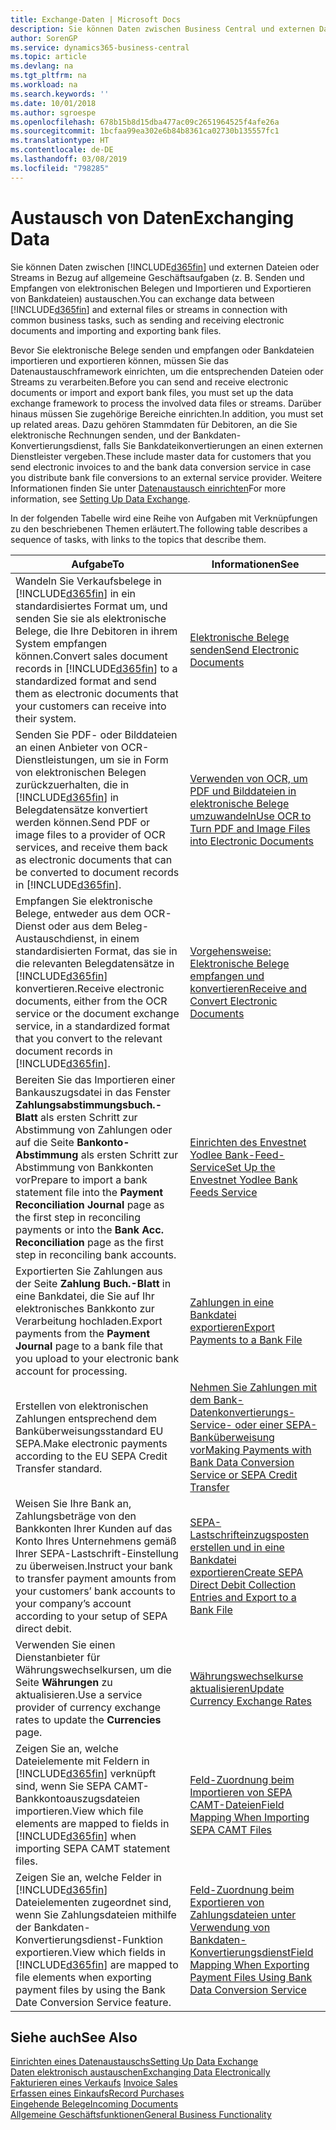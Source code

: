 ```yaml
---
title: Exchange-Daten | Microsoft Docs
description: Sie können Daten zwischen Business Central und externen Dateien oder Streams in Bezug auf allgemeine Geschäftsaufgaben (z. B. Senden und Empfangen von elektronischen Belegen und Importieren und Exportieren von Bankdateien) austauschen.
author: SorenGP
ms.service: dynamics365-business-central
ms.topic: article
ms.devlang: na
ms.tgt_pltfrm: na
ms.workload: na
ms.search.keywords: ''
ms.date: 10/01/2018
ms.author: sgroespe
ms.openlocfilehash: 678b15b8d15dba477ac09c2651964525f4afe26a
ms.sourcegitcommit: 1bcfaa99ea302e6b84b8361ca02730b135557fc1
ms.translationtype: HT
ms.contentlocale: de-DE
ms.lasthandoff: 03/08/2019
ms.locfileid: "798285"
---
```

# <a name="exchanging-data"></a><span data-ttu-id="d7c6f-103">Austausch von Daten</span><span class="sxs-lookup"><span data-stu-id="d7c6f-103">Exchanging Data</span></span>
<span data-ttu-id="d7c6f-104">Sie können Daten zwischen [!INCLUDE[d365fin](includes/d365fin_md.md)] und externen Dateien oder Streams in Bezug auf allgemeine Geschäftsaufgaben (z. B. Senden und Empfangen von elektronischen Belegen und Importieren und Exportieren von Bankdateien) austauschen.</span><span class="sxs-lookup"><span data-stu-id="d7c6f-104">You can exchange data between [!INCLUDE[d365fin](includes/d365fin_md.md)] and external files or streams in connection with common business tasks, such as sending and receiving electronic documents and importing and exporting bank files.</span></span>  

<span data-ttu-id="d7c6f-105">Bevor Sie elektronische Belege senden und empfangen oder Bankdateien importieren und exportieren können, müssen Sie das Datenaustauschframework einrichten, um die entsprechenden Dateien oder Streams zu verarbeiten.</span><span class="sxs-lookup"><span data-stu-id="d7c6f-105">Before you can send and receive electronic documents or import and export bank files, you must set up the data exchange framework to process the involved data files or streams.</span></span> <span data-ttu-id="d7c6f-106">Darüber hinaus müssen Sie zugehörige Bereiche einrichten.</span><span class="sxs-lookup"><span data-stu-id="d7c6f-106">In addition, you must set up related areas.</span></span> <span data-ttu-id="d7c6f-107">Dazu gehören Stammdaten für Debitoren, an die Sie elektronische Rechnungen senden, und der Bankdaten-Konvertierungsdienst, falls Sie Bankdateikonvertierungen an einen externen Dienstleister vergeben.</span><span class="sxs-lookup"><span data-stu-id="d7c6f-107">These include master data for customers that you send electronic invoices to and the bank data conversion service in case you distribute bank file conversions to an external service provider.</span></span> <span data-ttu-id="d7c6f-108">Weitere Informationen finden Sie unter [Datenaustausch einrichten](across-set-up-data-exchange.md)</span><span class="sxs-lookup"><span data-stu-id="d7c6f-108">For more information, see [Setting Up Data Exchange](across-set-up-data-exchange.md).</span></span>  

 <span data-ttu-id="d7c6f-109">In der folgenden Tabelle wird eine Reihe von Aufgaben mit Verknüpfungen zu den beschriebenen Themen erläutert.</span><span class="sxs-lookup"><span data-stu-id="d7c6f-109">The following table describes a sequence of tasks, with links to the topics that describe them.</span></span>  

|<span data-ttu-id="d7c6f-110">**Aufgabe**</span><span class="sxs-lookup"><span data-stu-id="d7c6f-110">**To**</span></span>|<span data-ttu-id="d7c6f-111">**Informationen**</span><span class="sxs-lookup"><span data-stu-id="d7c6f-111">**See**</span></span>|  
|------------|-------------|  
|<span data-ttu-id="d7c6f-112">Wandeln Sie Verkaufsbelege in [!INCLUDE[d365fin](includes/d365fin_md.md)] in ein standardisiertes Format um, und senden Sie sie als elektronische Belege, die Ihre Debitoren in ihrem System empfangen können.</span><span class="sxs-lookup"><span data-stu-id="d7c6f-112">Convert sales document records in [!INCLUDE[d365fin](includes/d365fin_md.md)] to a standardized format and send them as electronic documents that your customers can receive into their system.</span></span>|[<span data-ttu-id="d7c6f-113">Elektronische Belege senden</span><span class="sxs-lookup"><span data-stu-id="d7c6f-113">Send Electronic Documents</span></span>](sales-how-to-send-electronic-documents.md)|  
|<span data-ttu-id="d7c6f-114">Senden Sie PDF- oder Bilddateien an einen Anbieter von OCR-Dienstleistungen, um sie in Form von elektronischen Belegen zurückzuerhalten, die in [!INCLUDE[d365fin](includes/d365fin_md.md)] in Belegdatensätze konvertiert werden können.</span><span class="sxs-lookup"><span data-stu-id="d7c6f-114">Send PDF or image files to a provider of OCR services, and receive them back as electronic documents that can be converted to document records in [!INCLUDE[d365fin](includes/d365fin_md.md)].</span></span>|[<span data-ttu-id="d7c6f-115">Verwenden von OCR, um PDF und Bilddateien in elektronische Belege umzuwandeln</span><span class="sxs-lookup"><span data-stu-id="d7c6f-115">Use OCR to Turn PDF and Image Files into Electronic Documents</span></span>](across-how-use-ocr-pdf-images-files.md)|  
|<span data-ttu-id="d7c6f-116">Empfangen Sie elektronische Belege, entweder aus dem OCR-Dienst oder aus dem Beleg-Austauschdienst, in einem standardisierten Format, das sie in die relevanten Belegdatensätze in [!INCLUDE[d365fin](includes/d365fin_md.md)] konvertieren.</span><span class="sxs-lookup"><span data-stu-id="d7c6f-116">Receive electronic documents, either from the OCR service or the document exchange service, in a standardized format that you convert to the relevant document records in [!INCLUDE[d365fin](includes/d365fin_md.md)].</span></span>|[<span data-ttu-id="d7c6f-117">Vorgehensweise: Elektronische Belege empfangen und konvertieren</span><span class="sxs-lookup"><span data-stu-id="d7c6f-117">Receive and Convert Electronic Documents</span></span>](purchasing-how-to-receive-and-convert-electronic-documents.md)|  
|<span data-ttu-id="d7c6f-118">Bereiten Sie das Importieren einer Bankauszugsdatei in das Fenster **Zahlungsabstimmungsbuch.-Blatt** als ersten Schritt zur Abstimmung von Zahlungen oder auf die Seite **Bankonto-Abstimmung** als ersten Schritt zur Abstimmung von Bankkonten vor</span><span class="sxs-lookup"><span data-stu-id="d7c6f-118">Prepare to import a bank statement file into the **Payment Reconciliation Journal** page as the first step in reconciling payments or into the **Bank Acc. Reconciliation** page as the first step in reconciling bank accounts.</span></span>|[<span data-ttu-id="d7c6f-119">Einrichten des Envestnet Yodlee Bank-Feed-Service</span><span class="sxs-lookup"><span data-stu-id="d7c6f-119">Set Up the Envestnet Yodlee Bank Feeds Service</span></span>](bank-how-setup-bank-statement-service.md)|  
|<span data-ttu-id="d7c6f-120">Exportierten Sie Zahlungen aus der Seite **Zahlung Buch.-Blatt** in eine Bankdatei, die Sie auf Ihr elektronisches Bankkonto zur Verarbeitung hochladen.</span><span class="sxs-lookup"><span data-stu-id="d7c6f-120">Export payments from the **Payment Journal** page to a bank file that you upload to your electronic bank account for processing.</span></span>|[<span data-ttu-id="d7c6f-121">Zahlungen in eine Bankdatei exportieren</span><span class="sxs-lookup"><span data-stu-id="d7c6f-121">Export Payments to a Bank File</span></span>](payables-how-export-payments-bank-file.md)|
|<span data-ttu-id="d7c6f-122">Erstellen von elektronischen Zahlungen entsprechend dem Banküberweisungsstandard EU SEPA.</span><span class="sxs-lookup"><span data-stu-id="d7c6f-122">Make electronic payments according to the EU SEPA Credit Transfer standard.</span></span>|[<span data-ttu-id="d7c6f-123">Nehmen Sie Zahlungen mit dem Bank-Datenkonvertierungs-Service- oder einer SEPA-Banküberweisung vor</span><span class="sxs-lookup"><span data-stu-id="d7c6f-123">Making Payments with Bank Data Conversion Service or SEPA Credit Transfer</span></span>](finance-make-payments-with-bank-data-conversion-service-or-sepa-credit-transfer.md)|  
|<span data-ttu-id="d7c6f-124">Weisen Sie Ihre Bank an, Zahlungsbeträge von den Bankkonten Ihrer Kunden auf das Konto Ihres Unternehmens gemäß Ihrer SEPA-Lastschrift-Einstellung zu überweisen.</span><span class="sxs-lookup"><span data-stu-id="d7c6f-124">Instruct your bank to transfer payment amounts from your customers’ bank accounts to your company’s account according to your setup of SEPA direct debit.</span></span>|[<span data-ttu-id="d7c6f-125">SEPA-Lastschrifteinzugsposten erstellen und in eine Bankdatei exportieren</span><span class="sxs-lookup"><span data-stu-id="d7c6f-125">Create SEPA Direct Debit Collection Entries and Export to a Bank File</span></span>](finance-how-create-sepa-direct-debit-collection-entries-export-bank-file.md)|  
|<span data-ttu-id="d7c6f-126">Verwenden Sie einen Dienstanbieter für Währungswechselkursen, um die Seite **Währungen** zu aktualisieren.</span><span class="sxs-lookup"><span data-stu-id="d7c6f-126">Use a service provider of currency exchange rates to update the **Currencies** page.</span></span>|[<span data-ttu-id="d7c6f-127">Währungswechselkurse aktualisieren</span><span class="sxs-lookup"><span data-stu-id="d7c6f-127">Update Currency Exchange Rates</span></span>](finance-how-update-currencies.md)|  
|<span data-ttu-id="d7c6f-128">Zeigen Sie an, welche Dateielemente mit Feldern in [!INCLUDE[d365fin](includes/d365fin_md.md)] verknüpft sind, wenn Sie SEPA CAMT-Bankkontoauszugsdateien importieren.</span><span class="sxs-lookup"><span data-stu-id="d7c6f-128">View which file elements are mapped to fields in [!INCLUDE[d365fin](includes/d365fin_md.md)] when importing SEPA CAMT statement files.</span></span>|[<span data-ttu-id="d7c6f-129">Feld-Zuordnung beim Importieren von SEPA CAMT-Dateien</span><span class="sxs-lookup"><span data-stu-id="d7c6f-129">Field Mapping When Importing SEPA CAMT Files</span></span>](across-field-mapping-when-importing-sepa-camt-files.md)|  
|<span data-ttu-id="d7c6f-130">Zeigen Sie an, welche Felder in [!INCLUDE[d365fin](includes/d365fin_md.md)] Dateielementen zugeordnet sind, wenn Sie Zahlungsdateien mithilfe der Bankdaten-Konvertierungsdienst-Funktion exportieren.</span><span class="sxs-lookup"><span data-stu-id="d7c6f-130">View which fields in [!INCLUDE[d365fin](includes/d365fin_md.md)] are mapped to file elements when exporting payment files by using the Bank Date Conversion Service feature.</span></span>|[<span data-ttu-id="d7c6f-131">Feld-Zuordnung beim Exportieren von Zahlungsdateien unter Verwendung von Bankdaten-Konvertierungsdienst</span><span class="sxs-lookup"><span data-stu-id="d7c6f-131">Field Mapping When Exporting Payment Files Using Bank Data Conversion Service</span></span>](across-field-mapping-when-exporting-payment-files-using-bank-data-conversion-service.md)|  

## <a name="see-also"></a><span data-ttu-id="d7c6f-132">Siehe auch</span><span class="sxs-lookup"><span data-stu-id="d7c6f-132">See Also</span></span>  
[<span data-ttu-id="d7c6f-133">Einrichten eines Datenaustauschs</span><span class="sxs-lookup"><span data-stu-id="d7c6f-133">Setting Up Data Exchange</span></span>](across-set-up-data-exchange.md)  
[<span data-ttu-id="d7c6f-134">Daten elektronisch austauschen</span><span class="sxs-lookup"><span data-stu-id="d7c6f-134">Exchanging Data Electronically</span></span>](across-data-exchange.md)  
<span data-ttu-id="d7c6f-135">[Fakturieren eines Verkaufs](sales-how-invoice-sales.md) </span><span class="sxs-lookup"><span data-stu-id="d7c6f-135">[Invoice Sales](sales-how-invoice-sales.md) </span></span>  
[<span data-ttu-id="d7c6f-136">Erfassen eines Einkaufs</span><span class="sxs-lookup"><span data-stu-id="d7c6f-136">Record Purchases</span></span>](purchasing-how-record-purchases.md)  
[<span data-ttu-id="d7c6f-137">Eingehende Belege</span><span class="sxs-lookup"><span data-stu-id="d7c6f-137">Incoming Documents</span></span>](across-income-documents.md)  
[<span data-ttu-id="d7c6f-138">Allgemeine Geschäftsfunktionen</span><span class="sxs-lookup"><span data-stu-id="d7c6f-138">General Business Functionality</span></span>](ui-across-business-areas.md)  
